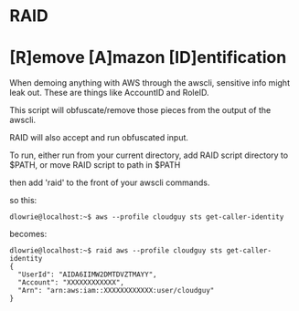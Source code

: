 # RAID
[R]emove [A]mazon [ID]entification
==================================

When demoing anything with AWS through the awscli, sensitive info might leak out.
These are things like AccountID and RoleID.

This script will obfuscate/remove those pieces from the output of the awscli.

RAID will also accept and run obfuscated input.

To run, either run from your current directory, add RAID script directory to $PATH, or move RAID script to path in $PATH

then add 'raid' to the front of your awscli commands.

so this:

  `dlowrie@localhost:~$ aws --profile cloudguy sts get-caller-identity`

becomes:
  ```
  dlowrie@localhost:~$ raid aws --profile cloudguy sts get-caller-identity
  {
    "UserId": "AIDA6IIMW2DMTDVZTMAYY",
    "Account": "XXXXXXXXXXXX",
    "Arn": "arn:aws:iam::XXXXXXXXXXXX:user/cloudguy"
  }
  ```

